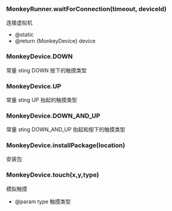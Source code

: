 ### MonkeyRunner.waitForConnection(timeout, deviceId)
连接虚拟机
* @static
* @return {MonkeyDevice} device

### MonkeyDevice.DOWN
常量 sting DOWN 按下的触摸类型

### MonkeyDevice.UP
常量 sting UP 抬起的触摸类型

### MonkeyDevice.DOWN_AND_UP
常量 sting DOWN_AND_UP 抬起和按下的触摸类型

### MonkeyDevice.installPackage(location)
安装包

### MonkeyDevice.touch(x,y,type)
模拟触摸
* @param type 触摸类型 
